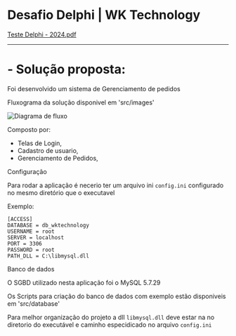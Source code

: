# Desafio Delphi | WK Technology

[Teste Delphi - 2024.pdf](https://github.com/user-attachments/files/17174157/Teste.Delphi.-.2024.pdf)

----------------------------------------------------------------------------

# - Solução proposta:

Foi desenvolvido um sistema de Gerenciamento de pedidos

Fluxograma da solução disponivel em 'src/images' 

![Diagrama de fluxo](https://github.com/user-attachments/assets/18f36b1f-801a-429f-af91-88a917213c5b)

Composto por:
- Telas de Login, 
- Cadastro de usuario, 
- Gerenciamento de Pedidos, 


Configuração

Para rodar a aplicação é necerio ter um arquivo ini ```config.ini``` configurado no mesmo diretório que o executavel

Exemplo:

```
[ACCESS]
DATABASE = db_wktechnology
USERNAME = root
SERVER = localhost
PORT = 3306
PASSWORD = root
PATH_DLL = C:\libmysql.dll 

```

Banco de dados

O SGBD utilizado nesta aplicação foi o MySQL 5.7.29 

Os Scripts para criação do banco de dados com exemplo estão disponiveis em 'src/database'

Para melhor organização do projeto a dll  ```libmysql.dll``` deve estar na no diretorio do executável e caminho especidicado no arquivo ```config.ini```
